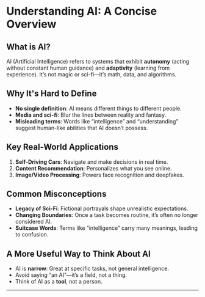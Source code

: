 
# Understanding AI: A Concise Overview

## What is AI?
AI (Artificial Intelligence) refers to systems that exhibit **autonomy** (acting without constant human guidance) and **adaptivity** (learning from experience). It’s not magic or sci-fi—it’s math, data, and algorithms.

## Why It's Hard to Define
- **No single definition**: AI means different things to different people.
- **Media and sci-fi**: Blur the lines between reality and fantasy.
- **Misleading terms**: Words like “intelligence” and “understanding” suggest human-like abilities that AI doesn’t possess.

## Key Real-World Applications
1. **Self-Driving Cars**: Navigate and make decisions in real time.
2. **Content Recommendation**: Personalizes what you see online.
3. **Image/Video Processing**: Powers face recognition and deepfakes.

## Common Misconceptions
- **Legacy of Sci-Fi**: Fictional portrayals shape unrealistic expectations.
- **Changing Boundaries**: Once a task becomes routine, it’s often no longer considered AI.
- **Suitcase Words**: Terms like “intelligence” carry many meanings, leading to confusion.

## A More Useful Way to Think About AI
- AI is **narrow**: Great at specific tasks, not general intelligence.
- Avoid saying “an AI”—it’s a field, not a thing.
- Think of AI as a **tool**, not a person.

---
